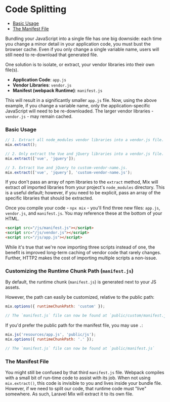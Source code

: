 # Code Splitting

-   [Basic Usage](#basic-usage)
-   [The Manifest File](#the-manifest-file)

Bundling your JavaScript into a single file has one big downside: each time you change a minor detail in your application code, you must bust the browser cache. Even if you only change a single variable name, users will still need to re-download that generated file.

One solution is to isolate, or extract, your vendor libraries into their own file(s).

-   **Application Code**: `app.js`
-   **Vendor Libraries**: `vendor.js`
-   **Manifest \(webpack Runtime\)**: `manifest.js`

This will result in a significantly smaller `app.js` file. Now, using the above example, if you change a variable name, only the application-specific JavaScript will need to be re-downloaded. The larger vendor libraries - `vendor.js` - may remain cached.

### Basic Usage

```js
// 1. Extract all node_modules vendor libraries into a vendor.js file.
mix.extract();

// 2. Only extract the Vue and jQuery libraries into a vendor.js file.
mix.extract(['vue', 'jquery']);

// 3. Extract Vue and jQuery to custom-vendor-name.js.
mix.extract(['vue', 'jquery'], 'custom-vendor-name.js');
```

If you don't pass an array of npm libraries to the `extract` method, Mix will extract _all_ imported libraries from your project's `node_modules` directory. This is a useful default; however, if you need to be explicit, pass an array of the specific libraries that should be extracted.

Once you compile your code - `npx mix` - you'll find three new files: `app.js`, `vendor.js`, and `manifest.js`. You may reference these at the bottom of your HTML.

```html
<script src="/js/manifest.js"></script>
<script src="/js/vendor.js"></script>
<script src="/js/app.js"></script>
```

While it's true that we're now importing three scripts instead of one, the benefit is improved long-term caching of vendor code that rarely changes. Further, HTTP2 makes the cost of importing multiple scripts a non-issue.

### Customizing the Runtime Chunk Path (`manifest.js`) 

By default, the runtime chunk (`manifest.js`) is generated next to your JS assets.

However, the path can easily be customized, relative to the public path:

```js
mix.options({ runtimeChunkPath: 'custom' });

// The `manifest.js` file can now be found at `public/custom/manifest.js`
```

If you'd prefer the public path for the manifest file, you may use `.`:

```js
mix.js('resources/app.js', 'public/js');
mix.options({ runtimeChunkPath: '.' });

// The `manifest.js` file can now be found at `public/manifest.js`
```

### The Manifest File

You might still be confused by that third `manifest.js` file. Webpack compiles with a small bit of run-time code to assist with its job. When not using `mix.extract()`, this code is invisible to you and lives inside your bundle file. However, if we need to split our code, that runtime code must "live" somewhere. As such, Laravel Mix will extract it to its own file.
